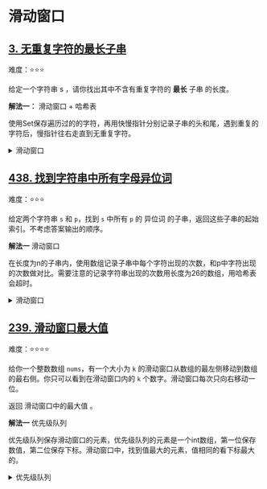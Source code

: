 # 滑动窗口

## [3. 无重复字符的最长子串](https://leetcode.cn/problems/longest-substring-without-repeating-characters)

难度：⭐️⭐️⭐️

给定一个字符串 s ，请你找出其中不含有重复字符的 **最长** 子串 的长度。

**解法一：** 滑动窗口 + 哈希表

使用Set保存遍历过的的字符，再用快慢指针分别记录子串的头和尾，遇到重复的字符后，慢指针往右走直到无重复字符。

<details>
  <summary>滑动窗口</summary>

  ```java
    public int lengthOfLongestSubstring(String s) {
        Set<Character> set = new HashSet<>();
        int slow = 0;
        int fast = 0;
        int max = 0;
        while (slow <= fast && fast < s.length()) {
            char s2 = s.charAt(fast);
            char s1;
            if (set.contains(s2)) {
                do {
                    s1 = s.charAt(slow);
                    set.remove(s1);
                    slow++;
                } while (s1 != s2);
            } else {
                fast++;
                set.add(s2);
            }
            max = Math.max(max, fast - slow);
        }
        return max;
    }
  ```
</details>

## [438. 找到字符串中所有字母异位词](https://leetcode.cn/problems/find-all-anagrams-in-a-string)

难度：⭐️⭐️⭐️

给定两个字符串 `s` 和 `p`，找到 `s` 中所有 `p` 的 异位词 的子串，返回这些子串的起始索引。不考虑答案输出的顺序。

**解法一** 滑动窗口

在长度为n的子串内，使用数组记录子串中每个字符出现的次数，和p中字符出现的次数做对比。需要注意的记录字符串出现的次数用长度为26的数组，用哈希表会超时。

<details>
    <summary>滑动窗口</summary>

    ```java
        public List<Integer> findAnagrams(String s, String p) {
            List<Integer> result = new ArrayList<>();
            if (s.length() < p.length()) {
                return result;
            }
            int[] dict = new int[26];
            for (int i = 0; i < p.length(); i++) {
                char c = p.charAt(i);
                dict[c - 'a'] = dict[c - 'a'] + 1;
            }
            int[] subDict = new int[26];
            for (int i = 0; i < s.length() - p.length() + 1; i++) {
                Arrays.fill(subDict, 0);
                for (int j = 0; j < p.length(); j++) {
                    char c = s.charAt(i + j);
                    subDict[c - 'a'] = subDict[c - 'a'] + 1;
                }
            
                boolean eq = true;
                for (int j = 0; j < 26; j++) {
                    if (dict[j] != subDict[j]) {
                        eq = false;
                        break;
                    }
                }
                if (eq) {
                    result.add(i);
                }
            }
            return result;
        }
    ```
</details>

## [239. 滑动窗口最大值](https://leetcode.cn/problems/sliding-window-maximum) 

难度：⭐️⭐️⭐️⭐️

给你一个整数数组 `nums`，有一个大小为 `k` 的滑动窗口从数组的最左侧移动到数组的最右侧。你只可以看到在滑动窗口内的 `k` 个数字。滑动窗口每次只向右移动一位。

返回 滑动窗口中的最大值 。

**解法一** 优先级队列

优先级队列保存滑动窗口的元素，优先级队列的元素是一个int数组，第一位保存数值，第二位保存下标。滑动窗口中，找到值最大的元素，值相同的看下标最大的。

<details>
    <summary>优先级队列</summary>

    ```java
    public int[] maxSlidingWindow(int[] nums, int k) {
        int[] result = new int[nums.length - k + 1];
        PriorityQueue<int[]> queue = new PriorityQueue<>((int[] p, int[] q) -> {
            return p[0] != q[0] ? q[0] - p[0] : q[1] - p[1];
        });
        for (int i = 0; i < k; i++) {
            queue.offer(new int[] { nums[i], i });
        }
        result[0] = queue.peek()[0];
        for (int i = k; i < nums.length; i++) {
            queue.offer(new int[] { nums[i], i});
            while (queue.peek()[1] <= i - k) {
                queue.poll();
            }
            result[i - k + 1] = queue.peek()[0];
        }
        return result;
    }
    ```
</details>